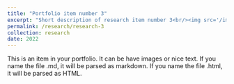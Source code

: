 ```yaml
---
title: "Portfolio item number 3"
excerpt: "Short description of research item number 3<br/><img src='/images/500x300.png'>"
permalink: /research/research-3
collection: research
date: 2022
---
```


This is an item in your portfolio. It can be have images or nice text. If you name the file .md, it will be parsed as markdown. If you name the file .html, it will be parsed as HTML. 
